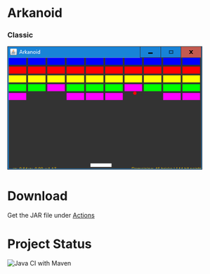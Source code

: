 # Arkanoid

### Classic


![Interface](screenshot.png)

# Download 

Get the JAR file under [Actions](https://github.com/haphaeu/Arkanoid/actions)

# Project Status

![Java CI with Maven](https://github.com/haphaeu/Arkanoid/workflows/Java%20CI%20with%20Maven/badge.svg)